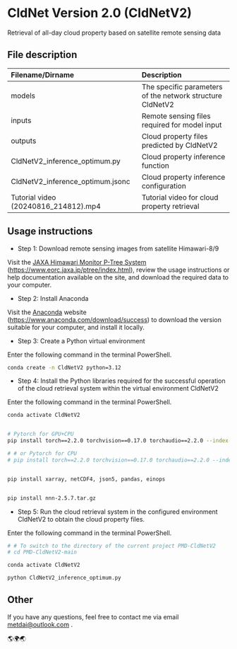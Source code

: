 # CldNet Version 2.0 (CldNetV2)
Retrieval of all-day cloud property based on satellite remote sensing data

## File description
| Filename/Dirname                     | Description                                               |
| :----------------------------------- | :-------------------------------------------------------- |
| models                               | The specific parameters of the network structure CldNetV2 |
| inputs                               | Remote sensing files required for model input             |
| outputs                              | Cloud property files predicted by CldNetV2                |
| CldNetV2_inference_optimum.py        | Cloud property inference function                         |
| CldNetV2_inference_optimum.jsonc     | Cloud property inference configuration                    |
| Tutorial video (20240816_214812).mp4 | Tutorial video for cloud property retrieval               |

## Usage instructions
- Step 1: Download remote sensing images from satellite Himawari-8/9

Visit the [JAXA Himawari Monitor P-Tree System](https://www.eorc.jaxa.jp/ptree/index.html) (https://www.eorc.jaxa.jp/ptree/index.html), review the usage instructions or help documentation available on the site, and download the required data to your computer.

- Step 2: Install Anaconda

Visit the [Anaconda](https://www.anaconda.com/download/success) website (https://www.anaconda.com/download/success) to download the version suitable for your computer, and install it locally.

- Step 3: Create a Python virtual environment

Enter the following command in the terminal PowerShell.
```sh
conda create -n CldNetV2 python=3.12
```

- Step 4: Install the Python libraries required for the successful operation of the cloud retrieval system within the virtual environment CldNetV2

Enter the following command in the terminal PowerShell.
```sh
conda activate CldNetV2


# Pytorch for GPU+CPU
pip install torch==2.2.0 torchvision==0.17.0 torchaudio==2.2.0 --index-url https://download.pytorch.org/whl/cu121

# # or Pytorch for CPU
# pip install torch==2.2.0 torchvision==0.17.0 torchaudio==2.2.0 --index-url https://download.pytorch.org/whl/cpu


pip install xarray, netCDF4, json5, pandas, einops


pip install nnn-2.5.7.tar.gz
```

- Step 5: Run the cloud retrieval system in the configured environment CldNetV2 to obtain the cloud property files.

Enter the following command in the terminal PowerShell.
```sh
# # To switch to the directory of the current project PMD-CldNetV2
# cd PMD-CldNetV2-main

conda activate CldNetV2

python CldNetV2_inference_optimum.py
```


## Other
If you have any questions, feel free to contact me via email metdai@outlook.com .

🌎🌍🌏
